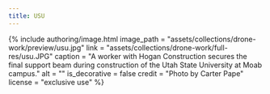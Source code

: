 ```yaml
---
title: USU
---
```


{% include authoring/image.html
    image_path = "assets/collections/drone-work/preview/usu.jpg"
    link = "assets/collections/drone-work/full-res/usu.JPG"
    caption = "A worker with Hogan Construction secures the final support beam during construction of the Utah State University at Moab campus."
    alt = ""
    is_decorative = false
    credit = "Photo by Carter Pape"
    license = "exclusive use"
%}
